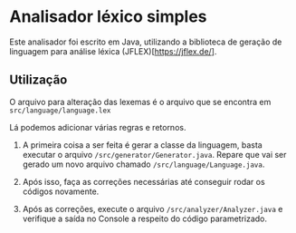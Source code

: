 # Analisador léxico simples

Este analisador foi escrito em Java, utilizando a biblioteca de geração de linguagem para análise léxica (JFLEX)[https://jflex.de/].

## Utilização

O arquivo para alteração das lexemas é o arquivo que se encontra em `src/language/language.lex`

Lá podemos adicionar várias regras e retornos.

1. A primeira coisa a ser feita é gerar a classe da linguagem, basta executar o arquivo `/src/generator/Generator.java`. Repare que vai ser gerado um novo arquivo chamado `/src/language/Language.java`.

2. Após isso, faça as correções necessárias até conseguir rodar os códigos novamente.

3. Após as correções, execute o arquivo `/src/analyzer/Analyzer.java` e verifique a saída no Console a respeito do código parametrizado.
